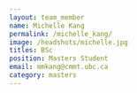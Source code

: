 ```yaml
---
layout: team_member
name: Michelle Kang
permalink: /michelle_kang/
image: /headshots/michelle.jpg
titles: BSc
position: Masters Student
email: mmkang@cmmt.ubc.ca
category: masters
---
```


